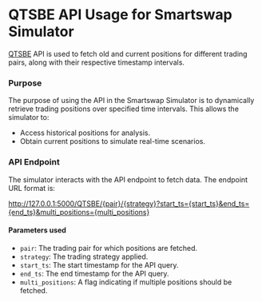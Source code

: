 # QTSBE API Usage for Smartswap Simulator

[QTSBE](https://github.com/simonpotel/QTSBE) API is used to fetch old and current positions for different trading pairs, along with their respective timestamp intervals.

### Purpose

The purpose of using the API in the Smartswap Simulator is to dynamically retrieve trading positions over specified time intervals. This allows the simulator to:
- Access historical positions for analysis.
- Obtain current positions to simulate real-time scenarios.

### API Endpoint

The simulator interacts with the API endpoint to fetch data. The endpoint URL format is:

http://127.0.0.1:5000/QTSBE/{pair}/{strategy}?start_ts={start_ts}&end_ts={end_ts}&multi_positions={multi_positions}

#### Parameters used
- `pair`: The trading pair for which positions are fetched.
- `strategy`: The trading strategy applied.
- `start_ts`: The start timestamp for the API query.
- `end_ts`: The end timestamp for the API query.
- `multi_positions`: A flag indicating if multiple positions should be fetched.
